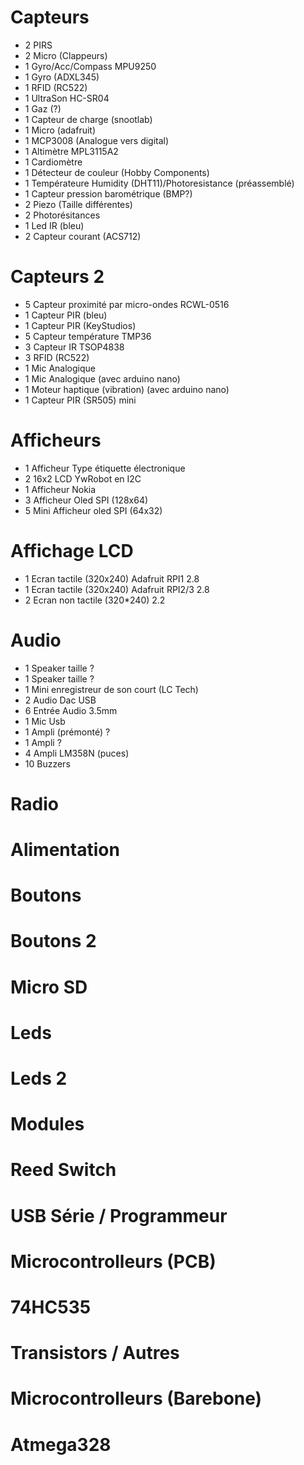 # Capteurs
* 2 PIRS
* 2 Micro (Clappeurs)
* 1 Gyro/Acc/Compass MPU9250
* 1 Gyro (ADXL345)
* 1 RFID (RC522)
* 1 UltraSon HC-SR04
* 1 Gaz (?)
* 1 Capteur de charge (snootlab)
* 1 Micro (adafruit)
* 1 MCP3008 (Analogue vers digital)
* 1 Altimètre MPL3115A2
* 1 Cardiomètre
* 1 Détecteur de couleur (Hobby Components)
* 1 Températeure Humidity (DHT11)/Photoresistance (préassemblé)
* 1 Capteur pression barométrique (BMP?)
* 2 Piezo (Taille différentes)
* 2 Photorésitances
* 1 Led IR (bleu)
* 2 Capteur courant (ACS712)

# Capteurs 2
* 5 Capteur proximité par micro-ondes RCWL-0516
* 1 Capteur PIR (bleu)
* 1 Capteur PIR (KeyStudios)
* 5 Capteur température TMP36
* 3 Capteur IR TSOP4838
* 3 RFID (RC522)
* 1 Mic Analogique
* 1 Mic Analogique (avec arduino nano)
* 1 Moteur haptique (vibration) (avec arduino nano)
* 1 Capteur PIR (SR505) mini


# Afficheurs
* 1 Afficheur Type étiquette électronique
* 2 16x2 LCD YwRobot en I2C
* 1 Afficheur Nokia
* 3 Afficheur Oled SPI (128x64)
* 5 Mini Afficheur oled SPI (64x32)

# Affichage LCD
* 1 Ecran tactile (320x240) Adafruit RPI1 2.8
* 1 Ecran tactile (320x240) Adafruit RPI2/3 2.8
* 2 Ecran non tactile (320*240) 2.2

# Audio
* 1 Speaker taille ?
* 1 Speaker taille ?
* 1 Mini enregistreur de son court (LC Tech)
* 2 Audio Dac USB
* 6 Entrée Audio 3.5mm
* 1 Mic Usb
* 1 Ampli (prémonté) ?
* 1 Ampli ?
* 4 Ampli LM358N (puces)
* 10 Buzzers

# Radio

# Alimentation

# Boutons

# Boutons 2

# Micro SD

# Leds

# Leds 2

# Modules

# Reed Switch

# USB Série / Programmeur

# Microcontrolleurs (PCB)

# 74HC535

# Transistors / Autres

# Microcontrolleurs (Barebone)

# Atmega328

